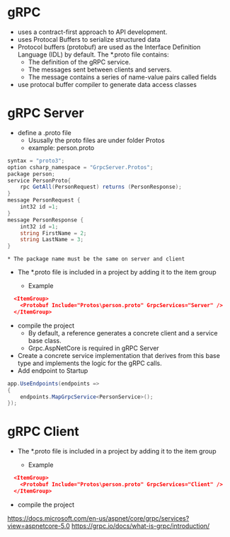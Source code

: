 # gRPC
* uses a contract-first approach to API development. 
* uses Protocal Buffers to serialize structured data
* Protocol buffers (protobuf) are used as the Interface Definition Language (IDL) by default. The *.proto file contains:
    * The definition of the gRPC service.
    * The messages sent between clients and servers.
    * The message contains a series of name-value pairs called fields
* use protocal buffer compiler to generate data access classes
# gRPC Server
* define a .proto file
  * Ususally the proto files are under folder Protos
  * example: person.proto
``` C#
syntax = "proto3";
option csharp_namespace = "GrpcServer.Protos";
package person;
service PersonProto{
	rpc GetAll(PersonRequest) returns (PersonResponse); 
}
message PersonRequest {
	int32 id =1;
}
message PersonResponse {
	int32 id =1;
	string FirstName = 2;
	string LastName = 3;
}
```
    * The package name must be the same on server and client 


* The *.proto file is included in a project by adding it to the <Protobuf> item group
  * Example 
``` json
  <ItemGroup>
    <Protobuf Include="Protos\person.proto" GrpcServices="Server" />
  </ItemGroup>
```
* compile the project	
  * By default, a <Protobuf> reference generates a concrete client and a service base class. 
  * Grpc.AspNetCore is required in gRPC Server
* Create a concrete service implementation that derives from this base type and implements the logic for the gRPC calls.
* Add endpoint to Startup
``` C#
app.UseEndpoints(endpoints =>
{
    endpoints.MapGrpcService<PersonService>();
});
```

 
# gRPC Client
* The *.proto file is included in a project by adding it to the <Protobuf> item group
  * Example 
``` json
  <ItemGroup>
    <Protobuf Include="Protos\person.proto" GrpcServices="Client" />
  </ItemGroup>
```
*  compile the project

https://docs.microsoft.com/en-us/aspnet/core/grpc/services?view=aspnetcore-5.0
https://grpc.io/docs/what-is-grpc/introduction/

